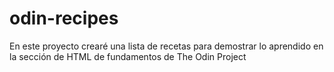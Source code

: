 # odin-recipes
 En este proyecto crearé una lista de recetas para demostrar lo aprendido en la sección de HTML de fundamentos de The Odin Project
